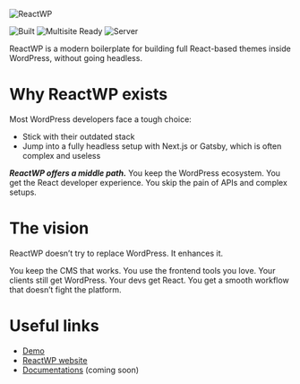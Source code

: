 ![ReactWP](https://reactwp.com/github-image/banner-black.jpg)

![Built](https://img.shields.io/badge/Built-Webpack-blue)
![Multisite Ready](https://img.shields.io/badge/Work%20With%20Multisite-Yes-brightgreen)
![Server](https://img.shields.io/badge/Server-PHP-orange)


ReactWP is a modern boilerplate for building full React-based themes inside WordPress, without going headless.


# Why ReactWP exists

Most WordPress developers face a tough choice:

- Stick with their outdated stack
- Jump into a fully headless setup with Next.js or Gatsby, which is often complex and useless

***ReactWP offers a middle path.*** You keep the WordPress ecosystem. You get the React developer experience. You skip the pain of APIs and complex setups.



# The vision

ReactWP doesn’t try to replace WordPress. It enhances it.

You keep the CMS that works. You use the frontend tools you love. Your clients still get WordPress. Your devs get React. You get a smooth workflow that doesn’t fight the platform.


# Useful links

- [Demo](https://github.com/studiochampgauche/studiochampgauche-network)
- [ReactWP website](https://reactwp.com)
- [Documentations](https://reactwp.com/docs) (coming soon)